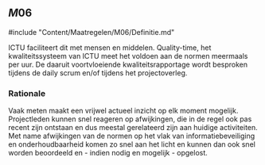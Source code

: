 ## $M06$

#include "Content/Maatregelen/M06/Definitie.md"

ICTU faciliteert dit met mensen en middelen. Quality-time, het kwaliteitssysteem van ICTU meet het voldoen aan de normen meermaals per uur. De daaruit voortvloeiende kwaliteitsrapportage wordt besproken tijdens de daily scrum en/of tijdens het projectoverleg.

### Rationale

Vaak meten maakt een vrijwel actueel inzicht op elk moment mogelijk. Projectleden kunnen snel reageren op afwijkingen, die in de regel ook pas recent zijn ontstaan en dus meestal gerelateerd zijn aan huidige activiteiten. Met name afwijkingen van de normen op het vlak van informatiebeveiliging en onderhoudbaarheid komen zo snel aan het licht en kunnen dan ook snel worden beoordeeld en - indien nodig en mogelijk - opgelost.
